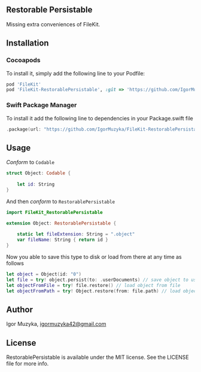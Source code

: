 ## Restorable Persistable

Missing extra conveniences of FileKit.

## Installation

### Cocoapods
To install it, simply add the following line to your Podfile:

```ruby
pod 'FileKit'
pod 'FileKit-RestorablePersistable', :git => 'https://github.com/IgorMuzyka/FileKit-RestorablePersistable.git'
```

### Swift Package Manager
To install it add the following line to dependencies in your Package.swift file

```swift
.package(url: "https://github.com/IgorMuzyka/FileKit-RestorablePersistable", .branch("master"))
```

## Usage

*Conform* to `Codable`

```swift
struct Object: Codable {
    
    let id: String
}
```

And then *conform* to `RestorablePersistable`

```swift
import FileKit_RestorablePersistable

extension Object: RestorablePersistable {
    
    static let fileExtension: String = ".object"
    var fileName: String { return id }
}
```

Now you able to save this type to disk or load from there at any time as follows

```swift
let object = Object(id: "0")
let file = try! object.persist(to: .userDocuments) // save object to user documents
let objectFromFile = try! file.restore() // load object from file
let objectFromPath = try! Object.restore(from: file.path) // load object from path
```

## Author

Igor Muzyka, igormuzyka42@gmail.com

## License

RestorablePersistable is available under the MIT license. See the LICENSE file for more info.
